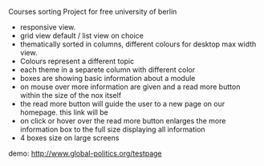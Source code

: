 Courses sorting Project for free university of berlin  
- responsive view.
- grid view default / list view on choice
- thematically sorted in columns, different colours for desktop max width view.
- Colours represent a different topic
- each theme in a separete column with different color
- boxes are showing basic information about a module
- on mouse over more information are given and a read more button within the size of the nox itself 
- the read more button will guide the user to a new page on our homepage. this link will be
- on click or hover over the read more button enlarges the more information box to the full size displaying all information
- 4 boxes size on large screens

demo: http://www.global-politics.org/testpage
